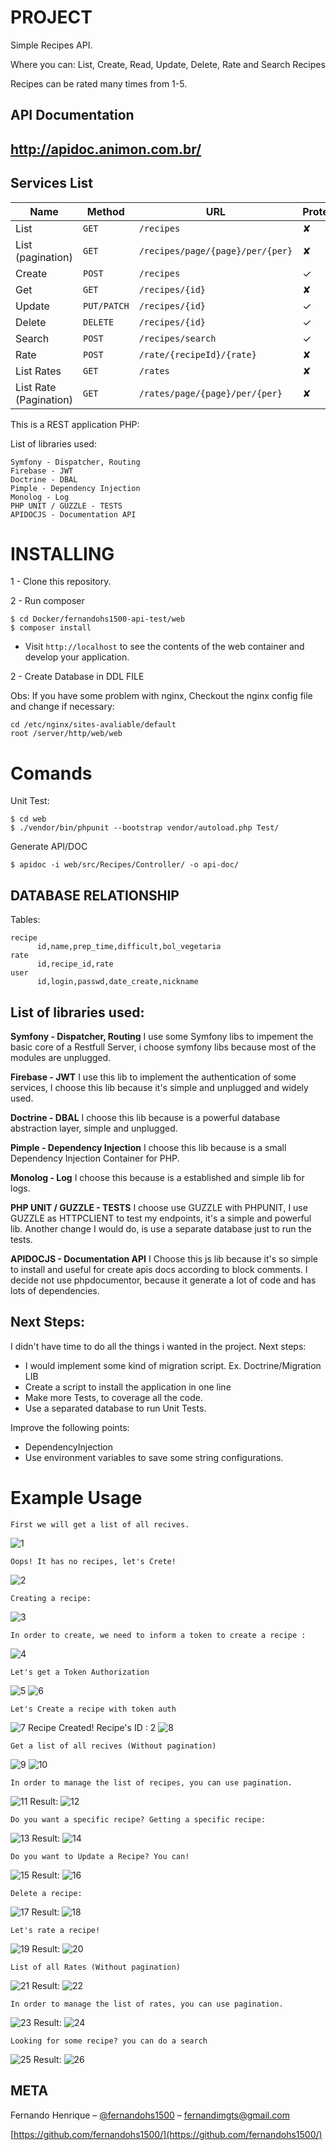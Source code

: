 
PROJECT 
==============

Simple Recipes API.

Where you can: List, Create, Read, Update, Delete, Rate and Search Recipes

Recipes can be rated many times from 1-5.



API Documentation
------------------

http://apidoc.animon.com.br/
------------------



Services List
------------------

| Name   | Method      | URL                    | Protected |
| ---    | ---         | ---                    | ---       |
| List   | `GET`       | `/recipes`             | ✘         |
| List (pagination)  | `GET`       | `/recipes/page/{page}/per/{per}`             | ✘         |
| Create | `POST`      | `/recipes`             | ✓         |
| Get    | `GET`       | `/recipes/{id}`        | ✘         |
| Update | `PUT/PATCH` | `/recipes/{id}`        | ✓         |
| Delete | `DELETE`    | `/recipes/{id}`        | ✓         |
| Search   | `POST`      | `/recipes/search` | ✓         |
| Rate   | `POST`      | `/rate/{recipeId}/{rate}` | ✘         | 
| List Rates   | `GET`      | `/rates` | ✘         | 
| List Rate (Pagination)   | `GET`      | `/rates/page/{page}/per/{per}` | ✘         | 

This is a REST application PHP:
        
List of libraries used:
    
    Symfony - Dispatcher, Routing
    Firebase - JWT 
    Doctrine - DBAL
    Pimple - Dependency Injection 
    Monolog - Log
    PHP UNIT / GUZZLE - TESTS
    APIDOCJS - Documentation API
    

INSTALLING
==============

1 - Clone this repository.

2 - Run composer 

    $ cd Docker/fernandohs1500-api-test/web
    $ composer install

- Visit `http://localhost` to see the contents of the web container and develop your application.

2 - Create Database in DDL FILE
        

 Obs: If you have some problem with nginx, Checkout the nginx config file and change if necessary:

    cd /etc/nginx/sites-avaliable/default 
    root /server/http/web/web
    

Comands
==============

Unit Test:
    
    $ cd web
    $ ./vendor/bin/phpunit --bootstrap vendor/autoload.php Test/
    
Generate API/DOC
    
    $ apidoc -i web/src/Recipes/Controller/ -o api-doc/


DATABASE RELATIONSHIP
----------------------------

Tables:
    
    recipe
          id,name,prep_time,difficult,bol_vegetaria
    rate
          id,recipe_id,rate
    user
          id,login,passwd,date_create,nickname 
     

List of libraries used:
-------------------------

**Symfony - Dispatcher, Routing**
I use some Symfony libs to impement the basic core of a Restfull Server, i choose symfony libs because most of the modules are unplugged.

**Firebase - JWT** 
 I use this lib to implement the authentication of some services, I choose this lib because it's simple and unplugged and widely used.

**Doctrine - DBAL**
I choose this lib because is a powerful database abstraction layer, simple and unplugged.

**Pimple - Dependency Injection** 
 I choose this lib because is a small Dependency Injection Container for PHP.

**Monolog - Log**
I choose this because is a established and simple lib for logs.

**PHP UNIT / GUZZLE - TESTS**
I choose use GUZZLE with PHPUNIT, I use GUZZLE  as HTTPCLIENT to test my endpoints, it's a simple and powerful lib.
Another change I would do, is use a separate database just to run the tests.

**APIDOCJS - Documentation API**
I Choose this js lib because it's so simple to install and useful for create apis docs according to block comments.
I decide not use phpdocumentor, because it generate a lot of code and has lots of dependencies.

**Next Steps:**
----------------
I didn't have time to do all the things i wanted in the project. Next steps:

- I would implement some kind of migration script. Ex. Doctrine/Migration LIB
- Create a script to install the application in one line
- Make more Tests, to coverage all the code.
- Use a separated database to run Unit Tests.

Improve the following points:
- DependencyInjection
- Use environment variables to save some string configurations.

Example Usage
==============

    First we will get a list of all recives.
![1](https://user-images.githubusercontent.com/1281429/48314964-05de5480-e5b8-11e8-965e-562c1126d2f6.png)

    Oops! It has no recipes, let's Crete!
![2](https://user-images.githubusercontent.com/1281429/48314965-05de5480-e5b8-11e8-8235-51e16d683cc5.png)

    Creating a recipe:
![3](https://user-images.githubusercontent.com/1281429/48314966-05de5480-e5b8-11e8-9e0e-f74105811a5a.png)

    In order to create, we need to inform a token to create a recipe :
![4](https://user-images.githubusercontent.com/1281429/48314967-05de5480-e5b8-11e8-9860-10824cc9f6a0.png)

    Let's get a Token Authorization
![5](https://user-images.githubusercontent.com/1281429/48314968-0676eb00-e5b8-11e8-9826-10b3eccd0ea0.png)
![6](https://user-images.githubusercontent.com/1281429/48314969-0676eb00-e5b8-11e8-9227-016067121b09.png)

    Let's Create a recipe with token auth
![7](https://user-images.githubusercontent.com/1281429/48314970-070f8180-e5b8-11e8-8282-647a36d6b405.png)
Recipe Created! Recipe's ID : 2
![8](https://user-images.githubusercontent.com/1281429/48314971-070f8180-e5b8-11e8-996a-fcbee08d4aeb.png)

    Get a list of all recives (Without pagination)
![9](https://user-images.githubusercontent.com/1281429/48314972-070f8180-e5b8-11e8-8f50-b3939eb118f1.png)
![10](https://user-images.githubusercontent.com/1281429/48314973-07a81800-e5b8-11e8-9c7f-b0e738a7fc35.png)

    In order to manage the list of recipes, you can use pagination.
![11](https://user-images.githubusercontent.com/1281429/48314974-07a81800-e5b8-11e8-8b5b-e58e0172444b.png)
Result:
![12](https://user-images.githubusercontent.com/1281429/48314975-07a81800-e5b8-11e8-9719-61c4983cb736.png)

    Do you want a specific recipe? Getting a specific recipe:
![13](https://user-images.githubusercontent.com/1281429/48314977-0840ae80-e5b8-11e8-9c63-448a0e7e4400.png)
   Result:
![14](https://user-images.githubusercontent.com/1281429/48314978-0840ae80-e5b8-11e8-94bf-436e1e566202.png)

    Do you want to Update a Recipe? You can!
![15](https://user-images.githubusercontent.com/1281429/48314979-0840ae80-e5b8-11e8-8059-053081406541.png)
Result:
![16](https://user-images.githubusercontent.com/1281429/48314980-0840ae80-e5b8-11e8-9dae-640f1192ac3a.png)

    Delete a recipe:
![17](https://user-images.githubusercontent.com/1281429/48314981-08d94500-e5b8-11e8-978d-c1aa229ce3ea.png)
Result:
![18](https://user-images.githubusercontent.com/1281429/48314982-08d94500-e5b8-11e8-817c-0d0e178961a5.png)

    Let's rate a recipe!
![19](https://user-images.githubusercontent.com/1281429/48314983-08d94500-e5b8-11e8-909d-eb20eceac154.png)
Result:
![20](https://user-images.githubusercontent.com/1281429/48314984-0971db80-e5b8-11e8-9d56-0fc6299333b4.png)

    List of all Rates (Without pagination)
![21](https://user-images.githubusercontent.com/1281429/48314985-0971db80-e5b8-11e8-8937-42edf0475566.png)
Result:
![22](https://user-images.githubusercontent.com/1281429/48314986-0a0a7200-e5b8-11e8-9db0-10373e093f9d.png)

    In order to manage the list of rates, you can use pagination.
![23](https://user-images.githubusercontent.com/1281429/48314987-0a0a7200-e5b8-11e8-9bba-7139e7524452.png)
Result:
![24](https://user-images.githubusercontent.com/1281429/48314988-0a0a7200-e5b8-11e8-8e46-a1b900ec9599.png)

    Looking for some recipe? you can do a search
![25](https://user-images.githubusercontent.com/1281429/48314989-0aa30880-e5b8-11e8-8203-506b59a4e105.png)
Result:
![26](https://user-images.githubusercontent.com/1281429/48314990-0aa30880-e5b8-11e8-9052-907663968a37.png)


META
----------------------------

Fernando Henrique – [@fernandohs1500](https://www.linkedin.com/in/fernandohs1500/) – fernandimgts@gmail.com

[https://github.com/fernandohs1500/](https://github.com/fernandohs1500/)